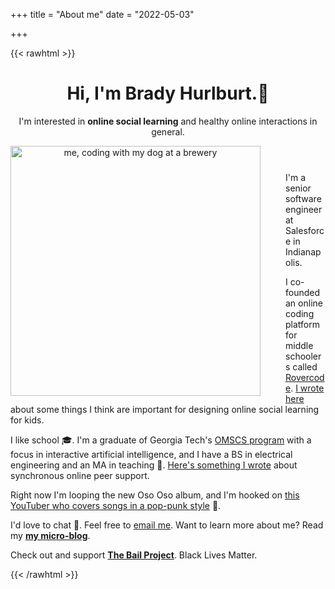 +++
title = "About me"
date = "2022-05-03"

+++

{{< rawhtml >}}

<header>
  <h1>Hi, I'm Brady Hurlburt.<span class="wave">👋 </span></h1>

  <p>
    I'm interested in <strong>online social learning</strong> and healthy online interactions in general.
  </p>
  <img
    height="400px;"
    src="https://i.imgur.com/CqTNsut.jpg"
    alt="me, coding with my dog at a brewery"
    style="float: left; margin: 0px 40px 10px 0;"
  />
</header>

<section>
  <p>
    I'm a senior software engineer at Salesforce in Indianapolis.
  </p>
  <p>
    I co-founded an online coding platform for middle
    schoolers called <a href="https://rovercode.com">Rovercode</a>.
    <a href="/micro/rovercode-ed-design-principles">I wrote here</a>
    about some things I think are important for designing online social learning
    for kids.
  </p>
  <p>
    I like school 🎓. I'm a graduate of Georgia Tech's
    <a href="https://twitter.com/GTOMSCS">OMSCS program</a> with a focus in
    interactive artificial intelligence, and I have a BS in electrical engineering and an MA in
    teaching 📜.
    <a href="/pdfs/peer-support-2018.pdf">
      Here's something I wrote</a
    >
    about synchronous online peer support.
  </p>
  <p>
     Right now I'm looping the new Oso Oso album, and I'm hooked on <a href="https://www.youtube.com/channel/UCy3jC5OdSSrrkbe_496i6gQ"> this YouTuber who covers songs in a pop-punk style</a> 🎸.
  </p>
  <p>
    I'd love to chat 💬. Feel free to <a href = "mailto: brady.hurlburt@protonmail.com">email me</a>.
    Want to learn more about me? Read my <strong><a href="/micro/">my micro-blog</a></strong>.
  </p>
  <p>
    Check out and support <strong><a href="https://bailproject.org/faq/">The Bail Project</a></strong>.
    Black Lives Matter.
  </p>
</section>

{{< /rawhtml >}}
